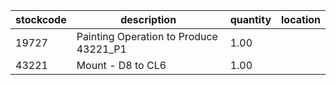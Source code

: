 |stockcode|description|quantity|location|
|---------|-----------|--------|--------|
|19727|Painting Operation to Produce 43221_P1|1.00||
|43221|Mount - D8 to CL6|1.00||
